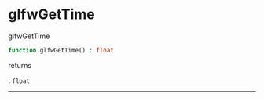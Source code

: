 # glfwGetTime
glfwGetTime

```php
function glfwGetTime() : float
```

returns

:    `float` 

---
     